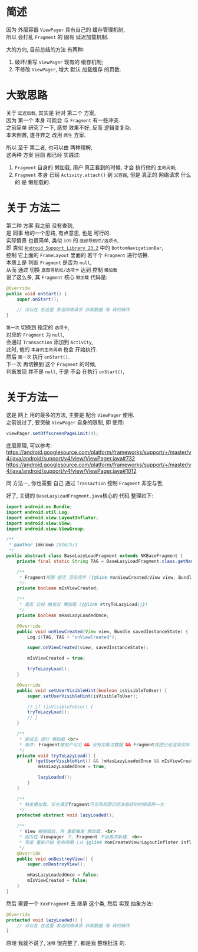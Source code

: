# 简述
因为 外层容器 `ViewPager` 具有自己的 缓存管理机制,  
所以 会打乱 `Fragment` 的 固有 延迟加载机制.  

大的方向, 目前总结的方法 有两种:  
 1. 破坏/重写 `ViewPager` 现有的 缓存机制;  
 2. 不修改 `ViewPager`, 增大 默认 加载缓存 的页数.  

# 大致思路
关于 `延迟加载`, 其实是 针对 第二个 方案,  
因为 第一个 本身 可能会 与 `Fragment` 有一些冲突.  
之前简单 研究了一下, 感觉 效果不好, 反而 逻辑变复杂.  
本末倒置, 遂寻弃之 改用 `原生` 方案.  

所以 至于 第二者, 也可以由 两种理解,  
这两种 方案 目前 都已经 实践过:  
 1. `Fragment` 自身的 懒加载, 用户 真正看到的时候, 才会 执行他的 `生命周期`;  
 2. `Fragment` 本身 已经 `Activity.attach()` 到 `父容器`, 但是 真正的 网络请求 什么的 是 懒加载的.  

# 关于 方法二
第二种 方案 我之前 没有查到,  
是 同事 给的一个思路, 有点意思, 也是 可行的.  
实际情景 也很简单, 类似 `iOS` 的 `底部导航栏/选项卡`,  
即 类似 [`Android Support Library 23.2`][1] 中的 `BottomNavigationBar`,  
控制 它上面的 `FrameLayout` 里面的 若干个 `Fragment` 进行切换.  
本质上是 判断 `Fragment` 是否为 `null`,  
从而 通过 切换 `底部导航栏/选项卡` 达到 控制 `懒加载`  
说了这么多, 其 `Fragment` 核心 `懒加载` 代码是:  

``` java
@Override
public void onStart() {
    super.onStart();

    // 可以在 在这里 发送网络请求 获取数据 等 耗时操作
}
```
[1]: https://developer.android.com/topic/libraries/support-library/revisions.html#rev23-2-0

`第一次` 切换到 指定的 `选项卡`,  
对应的 `Fragment` 为 `null`,  
会通过 `Transaction` 添加到 `Activity`,  
此时, 他的 `本身的生命周期` 也会 开始执行.  
然后 `第一次` 执行 `onStart()`.  
下一次 再切换到 这个 `Fragment` 的时候,  
判断发现 并不是 `null`, 于是 不会 在执行 `onStart()`,  

# 关于方法一
这是 网上 用的最多的方法, 主要是 配合 `ViewPager` 使用.  
之前说过了, 要突破 `ViewPager` 自身的限制, 即 使用:  

``` java
viewPager.setOffscreenPageLimit(4);
```

底层原理, 可以参考:  
https://android.googlesource.com/platform/frameworks/support/+/master/v4/java/android/support/v4/view/ViewPager.java#732  
https://android.googlesource.com/platform/frameworks/support/+/master/v4/java/android/support/v4/view/ViewPager.java#1012  

同 方法一, 你也需要 自己 通过 `Transaction` 控制 `Fragment` 非空与否,  

好了, 关键的 `BaseLazyLoadFragment.java`核心的 代码 整理如下:  

``` java
import android.os.Bundle;
import android.util.Log;
import android.view.LayoutInflater;
import android.view.View;
import android.view.ViewGroup;

/**
 * @author imknown 2016/5/3
 */
public abstract class BaseLazyLoadFragment extends NKBaseFragment {
    private final static String TAG = BaseLazyLoadFragment.class.getName();

    /**
     * Fragment视图 是否 渲染完毕 ({@link #onViewCreated(View view, Bundle savedInstanceState)})
     */
    private boolean mIsViewCreated;

    /**
     * 是否 已经 触发过 懒加载 ({@link #tryToLazyLoad()})
     */
    private boolean mHasLazyLoadedOnce;

    @Override
    public void onViewCreated(View view, Bundle savedInstanceState) {
        Log.i(TAG, TAG + "onViewCreated");

        super.onViewCreated(view, savedInstanceState);

        mIsViewCreated = true;

        tryToLazyLoad();
    }

    @Override
    public void setUserVisibleHint(boolean isVisibleToUser) {
        super.setUserVisibleHint(isVisibleToUser);

        // if (isVisibleToUser) {
        tryToLazyLoad();
        // }
    }

    /**
     * 尝试去 进行 懒加载 <br>
     * 条件: Fragment被用户可见 && 没有加载过数据 && Fragment视图已经渲染完毕
     */
    private void tryToLazyLoad() {
        if (getUserVisibleHint() && !mHasLazyLoadedOnce && mIsViewCreated) {
            mHasLazyLoadedOnce = true;

            lazyLoaded();
        }
    }

    /**
     * 触发懒加载，仅在满足fragment可见和视图已经准备好的时候调用一次
     */
    protected abstract void lazyLoaded();

    /**
     * View 被销毁后，将 重新触发 懒加载. <br>
     * 因为在 Viewpager 下, Fragment 不会再次新建. <br>
     * 而是 重新开始 生命周期 (从 {@link #onCreateView(LayoutInflater inflater, ViewGroup container, Bundle savedInstanceState)} 开始)
     */
    @Override
    public void onDestroyView() {
        super.onDestroyView();

        mHasLazyLoadedOnce = false;
        mIsViewCreated = false;
    }
}
```

然后 需要一个 `XxxFragment` 去 继承 这个类, 然后 实现 抽象方法:  

``` java
@Override
protected void lazyLoaded() {
    // 可以在 在这里 发送网络请求 获取数据 等 耗时操作
}
```

原理 我就不说了, `注释` 很完整了, 都是我 整理批注 的.  
